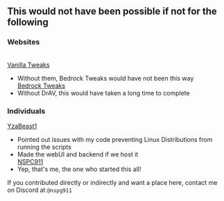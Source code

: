 ## This would not have been possible if not for the following

### Websites<br>
<br>[Vanilla Tweaks](https://vanillatweaks.net)<br>
- Without them, Bedrock Tweaks would have not been this way
<br>[Bedrock Tweaks](https://bedrocktweaks.net)<br>
- Without DrAV, this would have taken a long time to complete

### Individuals<br>
[YzaBeast1](https://github.com/yzabeast1)<br>
- Pointed out issues with my code preventing Linux Distributions from running the scripts<br>
- Made the webUI and backend if we host it
<br>[NSPC911](https://github.com/NSPC911)<br>
- Yep, that's me, the one who started this all!

If you contributed directly or indirectly and want a place here, contact me on Discord at `@nspg911`